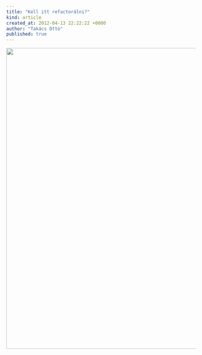 ```yaml
---
title: "Kell itt refactorálni?"
kind: article
created_at: 2012-04-13 22:22:22 +0000
author: "Takács Ottó"
published: true
---
```

<a href="http://www.qualityontime.eu/sites/default/files/screenshot.4.png"><img src="http://www.qualityontime.eu/sites/default/files/screenshot.4.png" width="800"/> </a>

<div class='old-comments'></div>